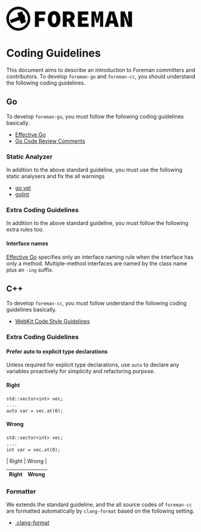 ![foreman_logo](./img/icon.png)

# Coding Guidelines

This document aims to describe an introduction to Foreman committers and contributors.
To develop `foreman-go` and `foreman-cc`, you should understand the following coding guidelines.

## Go

To develop `foreman-go`, you must follow the following coding guidelines basically.

- [Effective Go](https://golang.org/doc/effective_go.html#interface-names)
- [Go Code Review Comments](https://github.com/golang/go/wiki/CodeReviewComments)

### Static Analyzer

In addition to the above standard guideline, you must use the following static analysers and fix the all warnings 

- [go vet](https://golang.org/cmd/vet/)
- [golint](https://github.com/golang/lint)

### Extra Coding Guidelines

In addition to the above standard guideline, you must follow the following extra rules too.

#### Interface names

[Effective Go](https://golang.org/doc/effective_go.html#interface-names) specifies only an interface naming rule when the interface has only a method. 
Multiple-method interfaces are named by the class name plus an `-ing` suffix.

## C++

To develop `foreman-cc`, you must follow understand the following coding guidelines basically.

- [WebKit Code Style Guidelines](https://webkit.org/code-style-guidelines/)

### Extra Coding Guidelines

#### Prefer auto to explicit type declarations

Unless required for explicit type declarations, use `auto` to declare any variables proactively for simplicity and refactoring purpose.

#### Right

```
std::vector<int> vec;
....
auto var = vec.at(0);
```

#### Wrong

```
std::vector<int> vec;
....
int var = vec.at(0);
```

| Right | Wrong |

| Right | Wrong |
| --- | --- |



### Formatter

We extends the standard guideline, and the all source codes of `foreman-cc` are formatted automatically by `clang-format` based on the following setting.

- [.clang-format](https://github.com/cybergarage/foreman-cc/blob/master/.clang-format)
